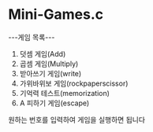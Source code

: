 # Mini-Games.c
---게임 목록---
1. 덧셈 게임(Add)
2. 곱셈 게임(Multiply)
3. 받아쓰기 게임(write)
4. 가위바위보 게임(rockpaperscissor)
5. 기억력 테스트(memorization)
6. A 피하기 게임(escape)

원하는 번호를 입력하여 게임을 실행하면 됩니다

